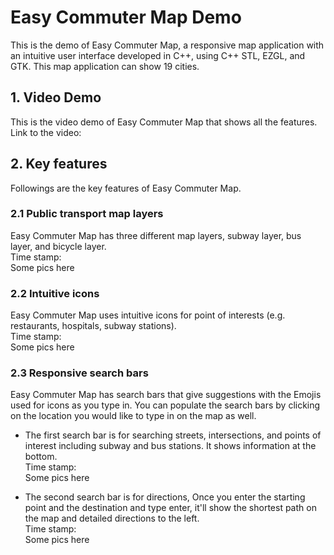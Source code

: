 # Easy Commuter Map Demo
This is the demo of Easy Commuter Map, a responsive map application with an intuitive user interface developed in C++,
using C++ STL, EZGL, and GTK. This map application can show 19 cities.

## 1. Video Demo
This is the video demo of Easy Commuter Map that shows all the features.  
Link to the video: 

## 2. Key features
Followings are the key features of Easy Commuter Map.

### 2.1 Public transport map layers
Easy Commuter Map has three different map layers, subway layer, bus layer, and bicycle layer.  
Time stamp:  
Some pics here

### 2.2 Intuitive icons
Easy Commuter Map uses intuitive icons for point of interests (e.g. restaurants, hospitals, subway stations).  
Time stamp:  
Some pics here

### 2.3 Responsive search bars
Easy Commuter Map has search bars that give suggestions with the Emojis used for icons as you type in. You can populate the search bars by clicking on the location you would like to type in on the map as well.
+ The first search bar is for searching streets, intersections, and points of interest including subway and bus stations. It shows information at the bottom.  
Time stamp:  
Some pics here

+ The second search bar is for directions, Once you enter the starting point and the destination and type enter, it'll show the shortest path on the map and detailed directions to the left.  
Time stamp:  
Some pics here
